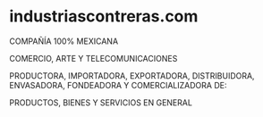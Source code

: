 # industriascontreras.com

COMPAÑÍA 100% MEXICANA

COMERCIO, ARTE Y TELECOMUNICACIONES

PRODUCTORA, IMPORTADORA, EXPORTADORA, DISTRIBUIDORA, ENVASADORA, FONDEADORA Y COMERCIALIZADORA DE:

PRODUCTOS, BIENES Y SERVICIOS EN GENERAL

